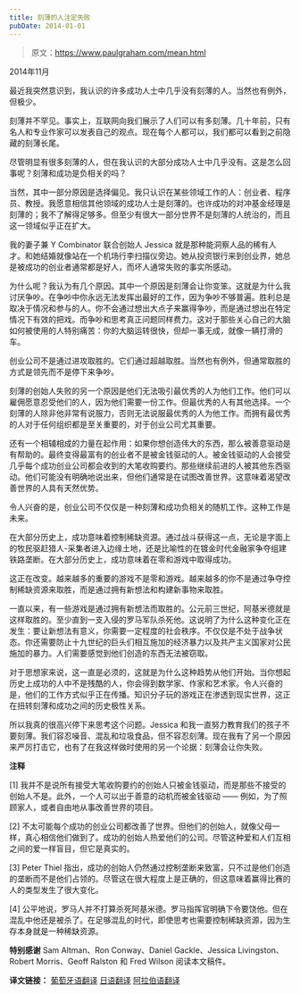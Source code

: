 ```yaml
---
title: 刻薄的人注定失败
pubDate: 2014-01-01
---
```


> 原文：https://www.paulgraham.com/mean.html 

            
2014年11月

最近我突然意识到，我认识的许多成功人士中几乎没有刻薄的人。当然也有例外，但极少。  

刻薄并不罕见。事实上，互联网向我们展示了人们可以有多刻薄。几十年前，只有名人和专业作家可以发表自己的观点。现在每个人都可以，我们都可以看到之前隐藏的刻薄长尾。  

尽管明显有很多刻薄的人，但在我认识的大部分成功人士中几乎没有。这是怎么回事呢？刻薄和成功是负相关的吗？  

当然，其中一部分原因是选择偏见。我只认识在某些领域工作的人：创业者、程序员、教授。我愿意相信其他领域的成功人士是刻薄的。也许成功的对冲基金经理是刻薄的；我不了解得足够多。但至少有很大一部分世界不是刻薄的人统治的，而且这一领域似乎正在扩大。  

我的妻子兼 Y Combinator 联合创始人 Jessica 就是那种能洞察人品的稀有人才。和她结婚就像站在一个机场行李扫描仪旁边。她从投资银行来到创业界，她总是被成功的创业者通常都是好人，而坏人通常失败的事实所感动。  

为什么呢？我认为有几个原因。其中一个原因是刻薄会让你变笨。这就是为什么我讨厌争吵。在争吵中你永远无法发挥出最好的工作，因为争吵不够普遍。胜利总是取决于情况和参与的人。你不会通过想出大点子来赢得争吵，而是通过想出在特定情况下有效的把戏。而争吵和思考真正问题同样费力。这对于那些关心自己的大脑如何被使用的人特别痛苦：你的大脑运转很快，但却一事无成，就像一辆打滑的车。  

创业公司不是通过进攻取胜的。它们通过超越取胜。当然也有例外，但通常取胜的方式是领先而不是停下来争吵。  

刻薄的创始人失败的另一个原因是他们无法吸引最优秀的人为他们工作。他们可以雇佣愿意忍受他们的人，因为他们需要一份工作。但最优秀的人有其他选择。一个刻薄的人除非他非常有说服力，否则无法说服最优秀的人为他工作。而拥有最优秀的人对于任何组织都是至关重要的，对于创业公司尤其重要。  

还有一个相辅相成的力量在起作用：如果你想创造伟大的东西，那么被善意驱动是有帮助的。最终变得最富有的创业者不是被金钱驱动的人。被金钱驱动的人会接受几乎每个成功创业公司都会收到的大笔收购要约。那些继续前进的人被其他东西驱动。他们可能没有明确地说出来，但他们通常是在试图改善世界。这意味着渴望改善世界的人具有天然优势。  

令人兴奋的是，创业公司不仅仅是一种刻薄和成功负相关的随机工作。这种工作是未来。  

在大部分历史上，成功意味着控制稀缺资源。通过战斗获得这一点，无论是字面上的牧民驱赶猎人-采集者进入边缘土地，还是比喻性的在镀金时代金融家争夺组建铁路垄断。在大部分历史上，成功意味着在零和游戏中取得成功。  

这正在改变。越来越多的重要的游戏不是零和游戏。越来越多的你不是通过争夺控制稀缺资源来取胜，而是通过拥有新想法和构建新事物来取胜。  

一直以来，有一些游戏是通过拥有新想法而取胜的。公元前三世纪，阿基米德就是这样取胜的。至少直到一支入侵的罗马军队杀死他。这说明了为什么这种变化正在发生：要让新想法有意义，你需要一定程度的社会秩序。不仅仅是不处于战争状态。你还需要防止十九世纪的巨头们相互施加的经济暴力以及共产主义国家对公民施加的暴力。人们需要感觉到他们创造的东西无法被窃取。  

对于思想家来说，这一直是必须的，这就是为什么这种趋势从他们开始。当你想起历史上成功的人中不是残酷的人，你会得到数学家、作家和艺术家。令人兴奋的是，他们的工作方式似乎正在传播。知识分子玩的游戏正在渗透到现实世界，这正在扭转刻薄和成功之间的历史极性关系。  

所以我真的很高兴停下来思考这个问题。Jessica 和我一直努力教育我们的孩子不要刻薄。我们容忍噪音、混乱和垃圾食品，但不容忍刻薄。现在我有了另一个原因来严厉打击它，也有了在我这样做时使用的另一个论据：刻薄会让你失败。

**注释**

[1] 我并不是说所有接受大笔收购要约的创始人只被金钱驱动，而是那些不接受的创始人不是。此外，一个人可以出于善意的动机而被金钱驱动 —— 例如，为了照顾家人，或者自由地从事改善世界的项目。

[2] 不太可能每个成功的创业公司都改善了世界。但他们的创始人，就像父母一样，真心相信他们做到了。成功的创始人热爱他们的公司。尽管这种爱和人们互相之间的爱一样盲目，但它是真实的。

[3] Peter Thiel 指出，成功的创始人仍然通过控制垄断来致富，只不过是他们创造的垄断而不是他们占领的。尽管这在很大程度上是正确的，但这意味着赢得比赛的人的类型发生了很大变化。

[4] 公平地说，罗马人并不打算杀死阿基米德。罗马指挥官明确下令要饶他。但在混乱中他还是被杀了。在足够混乱的时代，即使思考也需要控制稀缺资源，因为生存本身就是一种稀缺资源。

**特别感谢** Sam Altman、Ron Conway、Daniel Gackle、Jessica Livingston、Robert Morris、Geoff Ralston 和 Fred Wilson 阅读本文稿件。

**译文链接：** [葡萄牙语翻译](http://hackpedia.com.br/por-que-pessoas-mas-fracassam/)   [日语翻译](http://postd.cc/mean-people-fail/)   [阿拉伯语翻译](http://academy.hsoub.com/entrepreneurship/general/%D8%A7%D9%84%D8%A3%D9%86%D8%B0%D8%A7%D9%84-%D9%85%D8%AD%D9%83%D9%88%D9%85-%D8%B9%D9%84%D9%8A%D9%87%D9%85-%D8%A8%D8%A7%D9%84%D9%81%D8%B4%D9%84-mean-people-fail-r61/)

####